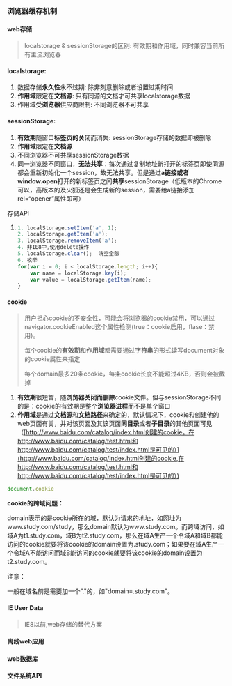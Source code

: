 ### 浏览器缓存机制

#### web存储

> localstorage & sessionStorage的区别: 有效期和作用域，同时兼容当前所有主流浏览器

#### localstorage:

1. 数据存储**永久性**永不过期: 除非刻意删除或者设置过期时间
2. **作用域**限定在**文档源**: 只有同源的文档才可共享localstorage数据
3. 作用域受**浏览器**供应商限制: 不同浏览器不可共享

#### sessionStorage:

1. **有效期**随窗口**标签页的关闭**而消失: sessionStorage存储的数据即被删除
2. **作用域**限定在**文档源**
3. 不同浏览器不可共享sessionStorage数据
4. 同一浏览器不同窗口，**无法共享**：每次通过复制地址新打开的标签页即使同源都会重新初始化一个session，故无法共享。但是通过**a链接或者window.open**打开的新标签页之间**共享**sessionStorage（低版本的Chrome可以，高版本的及火狐还是会生成新的session，需要给a链接添加rel=“opener”属性即可）

存储API

1. ```javascript
   1. localStorage.setItem('a', 1);
   2. localStorage.getItem('a');
   3. localStorage.removeItem('a');
   4. 非IE8中,使用delete操作
   5. localStorage.clear();  清空全部
   6. 枚举
   for(var i = 0; i < localStorage.length; i++){
       var name = localStorage.key(i);
       var value = localStorage.getItem(name);
   }
   ```

#### **cookie**

> 用户担心cookie的不安全性，可能会将浏览器的cookie禁用，可以通过navigator.cookieEnabled这个属性检测\(true：cookie启用，flase：禁用\)。
>
> 每个cookie的**有效期**和**作用域**都需要通过**字符串**的形式读写document对象的cookie属性来指定
>
> 每个domain最多20条cookie，每条cookie长度不能超过4KB，否则会被截掉

1. **有效期**很短暂，随**浏览器关闭而删除**cookie文件。但与sessionStorage不同的是：cookie的有效期是整个**浏览器进程**而不是单个窗口
2. **作用域**是通过**文档源**和**文档路径**来确定的，默认情况下，cookie和创建他的web页面有关，并对该页面及其该页面**同目录**或者**子目录**的其他页面可见（[http://www.baidu.com/catalog/index.html创建的cookie，在http://www.baidu.com/catalog/test.html和http://www.baidu.com/catalog/test/index.html是可见的）](http://www.baidu.com/catalog/index.html创建的cookie,在http://www.baidu.com/catalog/test.html和http://www.baidu.com/catalog/test/index.html是可见的）)

```js
document.cookie
```

**cookie的跨域问题：**

domain表示的是cookie所在的域，默认为请求的地址，如网址为www.study.com/study，那么domain默认为www.study.com。而跨域访问，如域A为t1.study.com，域B为t2.study.com，那么在域A生产一个令域A和域B都能访问的cookie就要将该cookie的domain设置为.study.com；如果要在域A生产一个令域A不能访问而域B能访问的cookie就要将该cookie的domain设置为t2.study.com。

注意：

一般在域名前是需要加一个"."的，如"domain=.study.com"。

#### IE User Data

> IE8以前,web存储的替代方案

#### 离线web应用

#### web数据库

#### 文件系统API




